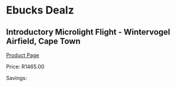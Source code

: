 
# Ebucks Dealz
## Introductory Microlight Flight - Wintervogel Airfield, Cape Town
[Product Page](https://www.ebucks.com/web/shop/productSelected.do?prodId=1133332355&catId=1133291653)

Price: R1465.00

Savings: 


	